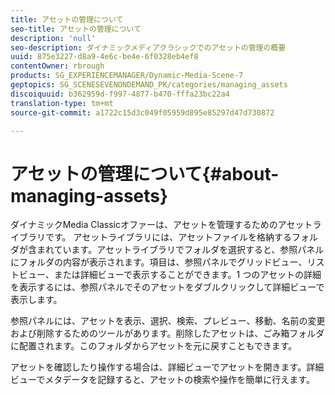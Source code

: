 ```yaml
---
title: アセットの管理について
seo-title: アセットの管理について
description: 'null'
seo-description: ダイナミックメディアクラシックでのアセットの管理の概要
uuid: 875e3227-d8a9-4e6c-be4e-6f0328eb4ef8
contentOwner: rbrough
products: SG_EXPERIENCEMANAGER/Dynamic-Media-Scene-7
geptopics: SG_SCENESEVENONDEMAND_PK/categories/managing_assets
discoiquuid: b362959d-f997-4877-b470-fffa23bc22a4
translation-type: tm+mt
source-git-commit: a1722c15d3c049f05959d895e85297d47d730872

---
```



# アセットの管理について{#about-managing-assets}

ダイナミックMedia Classicオファーは、アセットを管理するためのアセットライブラリです。 アセットライブラリには、アセットファイルを格納するフォルダが含まれています。アセットライブラリでフォルダを選択すると、参照パネルにフォルダの内容が表示されます。項目は、参照パネルでグリッドビュー、リストビュー、または詳細ビューで表示することができます。1 つのアセットの詳細を表示するには、参照パネルでそのアセットをダブルクリックして詳細ビューで表示します。

参照パネルには、アセットを表示、選択、検索、プレビュー、移動、名前の変更および削除するためのツールがあります。削除したアセットは、ごみ箱フォルダに配置されます。このフォルダからアセットを元に戻すこともできます。

アセットを確認したり操作する場合は、詳細ビューでアセットを開きます。詳細ビューでメタデータを記録すると、アセットの検索や操作を簡単に行えます。
